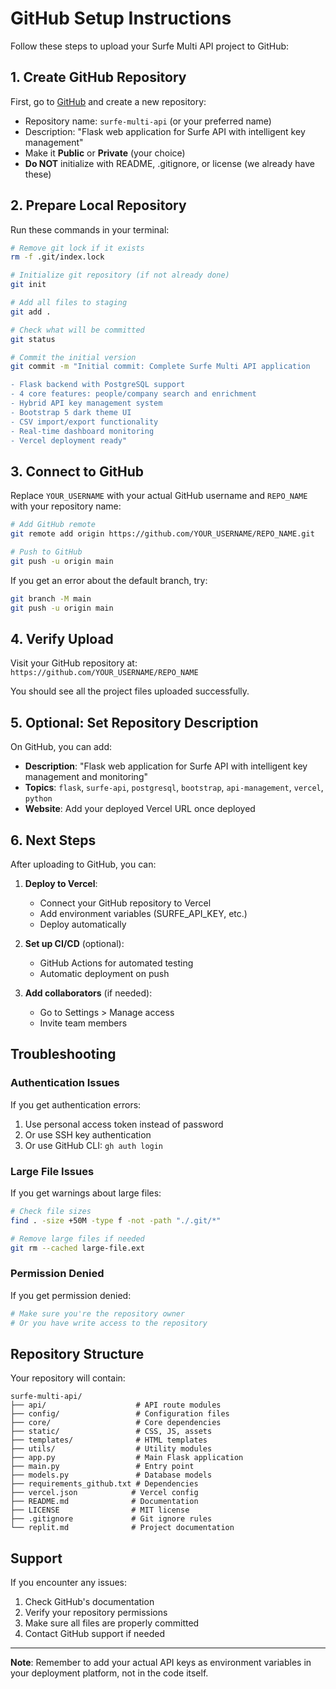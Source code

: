 # GitHub Setup Instructions

Follow these steps to upload your Surfe Multi API project to GitHub:

## 1. Create GitHub Repository

First, go to [GitHub](https://github.com) and create a new repository:
- Repository name: `surfe-multi-api` (or your preferred name)
- Description: "Flask web application for Surfe API with intelligent key management"
- Make it **Public** or **Private** (your choice)
- **Do NOT** initialize with README, .gitignore, or license (we already have these)

## 2. Prepare Local Repository

Run these commands in your terminal:

```bash
# Remove git lock if it exists
rm -f .git/index.lock

# Initialize git repository (if not already done)
git init

# Add all files to staging
git add .

# Check what will be committed
git status

# Commit the initial version
git commit -m "Initial commit: Complete Surfe Multi API application

- Flask backend with PostgreSQL support
- 4 core features: people/company search and enrichment  
- Hybrid API key management system
- Bootstrap 5 dark theme UI
- CSV import/export functionality
- Real-time dashboard monitoring
- Vercel deployment ready"
```

## 3. Connect to GitHub

Replace `YOUR_USERNAME` with your actual GitHub username and `REPO_NAME` with your repository name:

```bash
# Add GitHub remote
git remote add origin https://github.com/YOUR_USERNAME/REPO_NAME.git

# Push to GitHub
git push -u origin main
```

If you get an error about the default branch, try:
```bash
git branch -M main
git push -u origin main
```

## 4. Verify Upload

Visit your GitHub repository at:
`https://github.com/YOUR_USERNAME/REPO_NAME`

You should see all the project files uploaded successfully.

## 5. Optional: Set Repository Description

On GitHub, you can add:
- **Description**: "Flask web application for Surfe API with intelligent key management and monitoring"
- **Topics**: `flask`, `surfe-api`, `postgresql`, `bootstrap`, `api-management`, `vercel`, `python`
- **Website**: Add your deployed Vercel URL once deployed

## 6. Next Steps

After uploading to GitHub, you can:

1. **Deploy to Vercel**:
   - Connect your GitHub repository to Vercel
   - Add environment variables (SURFE_API_KEY, etc.)
   - Deploy automatically

2. **Set up CI/CD** (optional):
   - GitHub Actions for automated testing
   - Automatic deployment on push

3. **Add collaborators** (if needed):
   - Go to Settings > Manage access
   - Invite team members

## Troubleshooting

### Authentication Issues
If you get authentication errors:
1. Use personal access token instead of password
2. Or use SSH key authentication
3. Or use GitHub CLI: `gh auth login`

### Large File Issues
If you get warnings about large files:
```bash
# Check file sizes
find . -size +50M -type f -not -path "./.git/*"

# Remove large files if needed
git rm --cached large-file.ext
```

### Permission Denied
If you get permission denied:
```bash
# Make sure you're the repository owner
# Or you have write access to the repository
```

## Repository Structure

Your repository will contain:
```
surfe-multi-api/
├── api/                    # API route modules
├── config/                 # Configuration files
├── core/                   # Core dependencies
├── static/                 # CSS, JS, assets
├── templates/              # HTML templates
├── utils/                  # Utility modules
├── app.py                  # Main Flask application
├── main.py                 # Entry point
├── models.py               # Database models
├── requirements_github.txt # Dependencies
├── vercel.json            # Vercel config
├── README.md              # Documentation
├── LICENSE                # MIT license
├── .gitignore             # Git ignore rules
└── replit.md              # Project documentation
```

## Support

If you encounter any issues:
1. Check GitHub's documentation
2. Verify your repository permissions
3. Make sure all files are properly committed
4. Contact GitHub support if needed

---

**Note**: Remember to add your actual API keys as environment variables in your deployment platform, not in the code itself.
